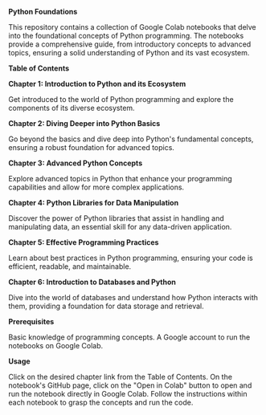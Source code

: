 **Python Foundations**

This repository contains a collection of Google Colab notebooks that delve into the foundational concepts of Python programming. The notebooks provide a comprehensive guide, from introductory concepts to advanced topics, ensuring a solid understanding of Python and its vast ecosystem.

**Table of Contents**



**Chapter 1: Introduction to Python and its Ecosystem**

Get introduced to the world of Python programming and explore the components of its diverse ecosystem.



**Chapter 2: Diving Deeper into Python Basics**

Go beyond the basics and dive deep into Python's fundamental concepts, ensuring a robust foundation for advanced topics.



**Chapter 3: Advanced Python Concepts**

Explore advanced topics in Python that enhance your programming capabilities and allow for more complex applications.



**Chapter 4: Python Libraries for Data Manipulation**

Discover the power of Python libraries that assist in handling and manipulating data, an essential skill for any data-driven application.



**Chapter 5: Effective Programming Practices**

Learn about best practices in Python programming, ensuring your code is efficient, readable, and maintainable.



**Chapter 6: Introduction to Databases and Python**

Dive into the world of databases and understand how Python interacts with them, providing a foundation for data storage and retrieval.



**Prerequisites**


Basic knowledge of programming concepts.
A Google account to run the notebooks on Google Colab.



**Usage**


Click on the desired chapter link from the Table of Contents.
On the notebook's GitHub page, click on the "Open in Colab" button to open and run the notebook directly in Google Colab.
Follow the instructions within each notebook to grasp the concepts and run the code.

